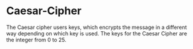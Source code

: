 # Caesar-Cipher
The Caesar cipher users keys, which encrypts the message in a different way depending on which key is used. The keys for the Caesar Cipher are the integer from 0 to 25. 
